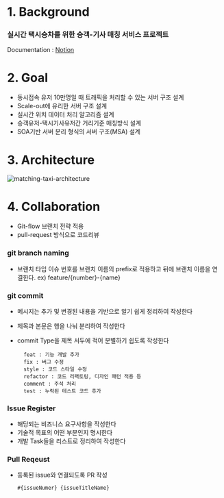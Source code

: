 # 1. Background
### 실시간 택시승차를 위한 승객-기사 매칭 서비스 프로젝트  
Documentation : [Notion](https://www.notion.so/Matching-Taxi-68790bcadf77457295d01dae390bded5)
   
# 2. Goal
- 동시접속 유저 10만명일 때 트래픽을 처리할 수 있는 서버 구조 설계
- Scale-out에 유리한 서버 구조 설계
- 실시간 위치 데이터 처리 알고리즘 설계
- 승객유저-택시기사유저간 거리기준 매칭방식 설계
- SOA기반 서버 분리 형식의 서버 구조(MSA) 설계
   
# 3. Architecture
![matching-taxi-architecture](https://user-images.githubusercontent.com/41102038/140643710-7013a4c6-f97e-4a0e-9c7f-7e4cdf52a8b6.PNG)
   
# 4. Collaboration
- Git-flow 브랜치 전략 적용
- pull-request 방식으로 코드리뷰

### git branch naming
- 브랜치 타입 이슈 번호를 브랜치 이름의 prefix로 적용하고 뒤에 브랜치 이름을 연결한다.
ex) feature/{number}-{name}

### git commit
- 메시지는 추가 및 변경된 내용을 기반으로 알기 쉽게 정리하여 작성한다
- 제목과 본문은 행을 나눠 분리하여 작성한다
- commit Type을 제목 서두에 적어 분별하기 쉽도록 작성한다

        feat : 기능 개발 추가
        fix : 버그 수정
        style : 코드 스타일 수정
        refactor : 코드 리팩토링, 디자인 패턴 적용 등
        comment : 주석 처리
        test : 누락된 테스트 코드 추가

### Issue Register
- 해당되는 비즈니스 요구사항을 작성한다
- 기술적 목표의 어떤 부분인지 명시한다
- 개발 Task들을 리스트로 정리하여 작성한다

### Pull Reqeust
- 등록된 issue와 연결되도록 PR 작성
    
    `#{issueNumer} {issueTitleName}`
